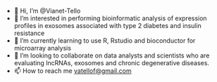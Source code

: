 - 👋 Hi, I’m @Vianet-Tello
- 👀 I’m interested in performing bioinformatic analysis of expression profiles in exosomes associated with type 2 diabetes and insulin resistance 
- 🌱 I’m currently learning to use R, Rstudio and bioconductor for microarray analysis 
- 💞️ I’m looking to collaborate on  data analysts and scientists who are evaluating lncRNAs, exosomes and chronic degenerative diseases. 
- 📫 How to reach me vatellof@gmail.com

<!---
Vianet-Tello/Vianet-Tello is a ✨ special ✨ repository because its `README.md` (this file) appears on your GitHub profile.
You can click the Preview link to take a look at your changes.
--->
